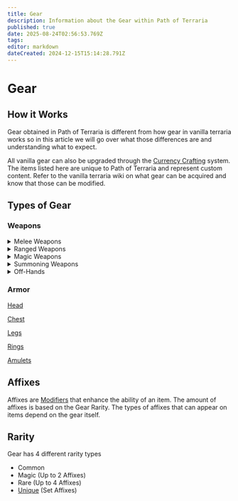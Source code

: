 ```yaml
---
title: Gear
description: Information about the Gear within Path of Terraria
published: true
date: 2025-08-24T02:56:53.769Z
tags: 
editor: markdown
dateCreated: 2024-12-15T15:14:28.791Z
---
```


# Gear
## How it Works
Gear obtained in Path of Terraria is different from how gear in vanilla terraria works so in this article we will go over what those differences are and understanding what to expect. 

All vanilla gear can also be upgraded through the [Currency Crafting](/Items/Currency) system. The items listed here are unique to Path of Terraria and represent custom content. Refer to the vanilla terraria wiki on what gear can be acquired and know that those can be modified.

## Types of Gear 

### Weapons

<details>
<summary>Melee Weapons</summary>

[Swords](/Gear/Swords)

[Battleaxes](/Gear/Battleaxes)
  
</details>

<details>
<summary>Ranged Weapons</summary>

[Boomerangs](/Gear/Boomerangs)

[Bows](/Gear/Bows)

[Javelins](/Gear/Javelins)
  
</details>

<details>
<summary>Magic Weapons</summary>

[Wand](/Gear/Wands)

[Staff](/Gear/Staffs)
  
</details>


<details>
<summary>Summoning Weapons</summary>
  
[Whip](/Gear/Whips)

[Grimoire](/Items/Grimoire)
  
</details>

  
<details>
<summary>Off-Hands</summary>
  
[Shield](/Gear/Shield)
  
[Quiver](/Gear/Quiver)

[Talisman](/Gear/Talisman)
  
[Focus](/Gear/Focus)

  
</details>


### Armor

[Head](/Gear/Head)

[Chest](/Gear/Chest)

[Legs](/Gear/Legs)

[Rings](/Gear/Rings)

[Amulets](/Gear/Amulets)

## Affixes

Affixes are [Modifiers](/Mechanics/Modifiers) that enhance the ability of an item. The amount of affixes is based on the Gear Rarity. The types of affixes that can appear on items depend on the gear itself.

## Rarity

Gear has 4 different rarity types

-   Common
-   Magic (Up to 2 Affixes)
-   Rare (Up to 4 Affixes)
-   [Unique](https://wiki.pathofterraria.com/en/Gear/Uniques) (Set Affixes)